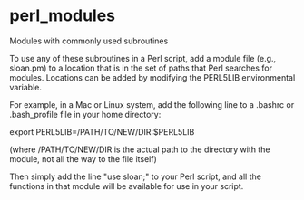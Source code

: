 # perl_modules

Modules with commonly used subroutines

To use any of these subroutines in a Perl script, add a module file (e.g., sloan.pm) to a location that is in the set of paths that Perl searches for modules. Locations can be added by modifying the PERL5LIB environmental variable.

For example, in a Mac or Linux system, add the following line to a .bashrc or .bash_profile file in your home directory:

export PERL5LIB=/PATH/TO/NEW/DIR:$PERL5LIB

(where /PATH/TO/NEW/DIR is the actual path to the directory with the module, not all the way to the file itself)

Then simply add the line "use sloan;" to your Perl script, and all the functions in that module will be available for use in your script.
